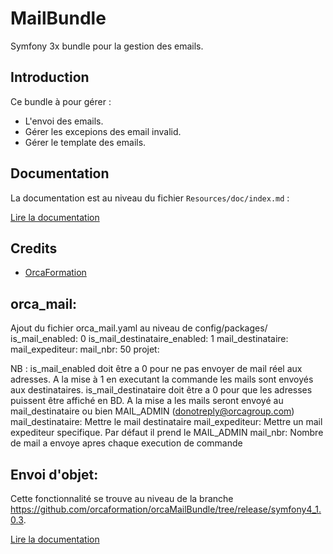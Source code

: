 # MailBundle

Symfony 3x bundle pour la gestion des emails.

Introduction
------------

Ce bundle à pour gérer : 
- L'envoi des emails.
- Gérer les excepions des email invalid.
- Gérer le template des emails.

## Documentation

La documentation est au niveau du fichier `Resources/doc/index.md` :

[Lire la documentation](https://github.com/orcaformation/orcaMailBundle/blob/release/symfony4/Resources/doc/index.md)

## Credits

- [OrcaFormation](https://github.com/orcaformation)

## orca_mail:
Ajout du fichier orca_mail.yaml au niveau de config/packages/
    is_mail_enabled: 0
    is_mail_destinataire_enabled: 1
    mail_destinataire: 
    mail_expediteur:
    mail_nbr: 50
    projet:

NB : is_mail_enabled doit être a 0 pour ne pas envoyer de mail réel aux adresses. A la mise à 1 en executant la        commande les mails sont envoyés aux destinataires.
     is_mail_destinataire doit être a 0 pour que les adresses puissent être affiché en BD. A la mise a les mails seront envoyé au mail_destinataire ou bien MAIL_ADMIN (donotreply@orcagroup.com)
     mail_destinataire: Mettre le mail destinataire
     mail_expediteur: Mettre un mail expediteur specifique. Par défaut il prend le MAIL_ADMIN
     mail_nbr: Nombre de mail a envoye apres chaque execution de commande 

## Envoi d'objet:
Cette fonctionnalité se trouve au niveau de la branche https://github.com/orcaformation/orcaMailBundle/tree/release/symfony4_1.0.3.

[Lire la documentation](https://github.com/orcaformation/orcaMailBundle/blob/release/symfony4_1.0.3/Resources/doc/index.md)